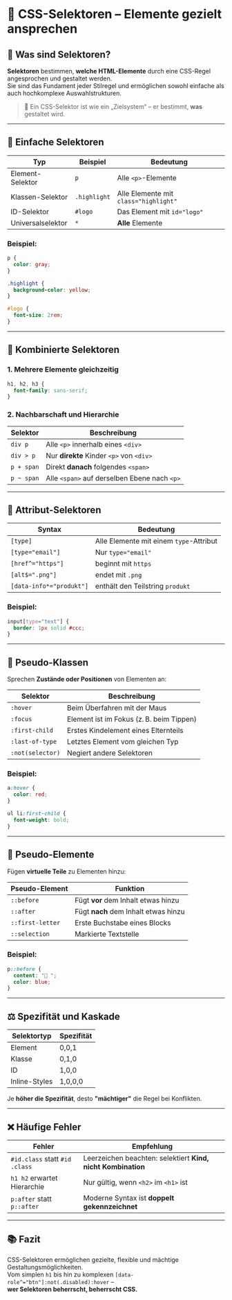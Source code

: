 # 🎯 CSS-Selektoren – Elemente gezielt ansprechen

## 🧩 Was sind Selektoren?

**Selektoren** bestimmen, **welche HTML-Elemente** durch eine CSS-Regel angesprochen und gestaltet werden.  
Sie sind das Fundament jeder Stilregel und ermöglichen sowohl einfache als auch hochkomplexe Auswahlstrukturen.

> 📌 Ein CSS-Selektor ist wie ein „Zielsystem“ – er bestimmt, **was** gestaltet wird.

---

## 🔹 Einfache Selektoren

| Typ                 | Beispiel      | Bedeutung                                |
|---------------------|---------------|-------------------------------------------|
| Element-Selektor     | `p`           | Alle `<p>`-Elemente                       |
| Klassen-Selektor     | `.highlight`  | Alle Elemente mit `class="highlight"`     |
| ID-Selektor          | `#logo`       | Das Element mit `id="logo"`               |
| Universalselektor    | `*`           | **Alle** Elemente                        |

### Beispiel:

```css
p {
  color: gray;
}

.highlight {
  background-color: yellow;
}

#logo {
  font-size: 2rem;
}
```

---

## 🔸 Kombinierte Selektoren

### 1. **Mehrere Elemente gleichzeitig**

```css
h1, h2, h3 {
  font-family: sans-serif;
}
```

### 2. **Nachbarschaft und Hierarchie**

| Selektor           | Beschreibung                                     |
|--------------------|--------------------------------------------------|
| `div p`            | Alle `<p>` innerhalb eines `<div>`               |
| `div > p`          | Nur **direkte** Kinder `<p>` von `<div>`         |
| `p + span`         | Direkt **danach** folgendes `<span>`             |
| `p ~ span`         | Alle `<span>` auf derselben Ebene nach `<p>`     |

---

## 🔹 Attribut-Selektoren

| Syntax                          | Bedeutung                                               |
|----------------------------------|----------------------------------------------------------|
| `[type]`                         | Alle Elemente mit einem `type`-Attribut                 |
| `[type="email"]`                 | Nur `type="email"`                                      |
| `[href^="https"]`                | beginnt mit `https`                                     |
| `[alt$=".png"]`                  | endet mit `.png`                                        |
| `[data-info*="produkt"]`         | enthält den Teilstring `produkt`                        |

### Beispiel:

```css
input[type="text"] {
  border: 1px solid #ccc;
}
```

---

## 🔸 Pseudo-Klassen

Sprechen **Zustände oder Positionen** von Elementen an:

| Selektor         | Beschreibung                              |
|------------------|-------------------------------------------|
| `:hover`         | Beim Überfahren mit der Maus              |
| `:focus`         | Element ist im Fokus (z. B. beim Tippen)  |
| `:first-child`   | Erstes Kindelement eines Elternteils      |
| `:last-of-type`  | Letztes Element vom gleichen Typ          |
| `:not(selector)` | Negiert andere Selektoren                 |

### Beispiel:

```css
a:hover {
  color: red;
}

ul li:first-child {
  font-weight: bold;
}
```

---

## 🔸 Pseudo-Elemente

Fügen **virtuelle Teile** zu Elementen hinzu:

| Pseudo-Element     | Funktion                                 |
|--------------------|------------------------------------------|
| `::before`         | Fügt **vor** dem Inhalt etwas hinzu      |
| `::after`          | Fügt **nach** dem Inhalt etwas hinzu     |
| `::first-letter`   | Erste Buchstabe eines Blocks             |
| `::selection`      | Markierte Textstelle                     |

### Beispiel:

```css
p::before {
  content: "🔹 ";
  color: blue;
}
```

---

## ⚖️ Spezifität und Kaskade

| Selektortyp           | Spezifität |
|------------------------|------------|
| Element                | 0,0,1      |
| Klasse                 | 0,1,0      |
| ID                     | 1,0,0      |
| Inline-Styles          | 1,0,0,0    |

Je **höher die Spezifität**, desto **"mächtiger"** die Regel bei Konflikten.

---

## ❌ Häufige Fehler

| Fehler                                | Empfehlung                                           |
|---------------------------------------|------------------------------------------------------|
| `#id.class` statt `#id .class`        | Leerzeichen beachten: selektiert **Kind, nicht Kombination** |
| `h1 h2` erwartet Hierarchie            | Nur gültig, wenn `<h2>` im `<h1>` ist                |
| `p:after` statt `p::after`            | Moderne Syntax ist **doppelt gekennzeichnet**        |

---

## 📚 Fazit

CSS-Selektoren ermöglichen gezielte, flexible und mächtige Gestaltungsmöglichkeiten.  
Vom simplen `h1` bis hin zu komplexen `[data-role^="btn"]:not(.disabled):hover` –  
**wer Selektoren beherrscht, beherrscht CSS.**